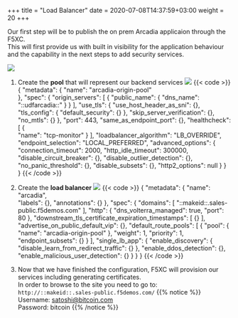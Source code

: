 +++
title = "Load Balancer"
date = 2020-07-08T14:37:59+03:00
weight = 20
+++

Our first step will be to publish the on prem Arcadia applicaion through the F5XC.  
This will first provide us with built in visibility for the application behaviour and the capability in the next steps to add security services.


![](/images/diagrams/Slide1.PNG)



1. Create the **pool** that will represent our backend services
![](/images/4/Slide1.PNG)
{{< code >}}
{
  "metadata": {
    "name": "arcadia-origin-pool"    
  },
  "spec": {
    "origin_servers": [
      {
        "public_name": {
          "dns_name": "::udfarcadia::"
        }
      }
    ],
    "use_tls": {
      "use_host_header_as_sni": {},
      "tls_config": {
        "default_security": {}
      },
      "skip_server_verification": {},
      "no_mtls": {}
    },
    "port": 443,
    "same_as_endpoint_port": {},
    "healthcheck": [
      {  
        "name": "tcp-monitor"
      }
    ],
    "loadbalancer_algorithm": "LB_OVERRIDE",
    "endpoint_selection": "LOCAL_PREFERRED",
    "advanced_options": {
      "connection_timeout": 2000,
      "http_idle_timeout": 300000,
      "disable_circuit_breaker": {},
      "disable_outlier_detection": {},
      "no_panic_threshold": {},
      "disable_subsets": {},
      "http2_options": null
    }
  }  
}
{{< /code >}}

2. Create the **load balancer**
![](/images/4/Slide2.PNG)
{{< code >}}
{
  "metadata": {
    "name": "arcadia",    
    "labels": {},
    "annotations": {}
  },
  "spec": {
    "domains": [
      "::makeid::.sales-public.f5demos.com"
    ],
    "http": {
      "dns_volterra_managed": true,
      "port": 80
    },
    "downstream_tls_certificate_expiration_timestamps": [
      {}
    ],
    "advertise_on_public_default_vip": {},
    "default_route_pools": [
      {
        "pool": {
          "name": "arcadia-origin-pool"
        },
        "weight": 1,
        "priority": 1,
        "endpoint_subsets": {}
      }
    ],
    "single_lb_app": {
      "enable_discovery": {
        "disable_learn_from_redirect_traffic": {}
      },
      "enable_ddos_detection": {},
      "enable_malicious_user_detection": {}
    }
  }
}
{{< /code >}}

3. Now that we have finished the configuration, F5XC will provision our services including generating certificates.  
In order to browse to the site you need to go to: `http://::makeid::.sales-public.f5demos.com/`
{{% notice %}} 
Username: satoshi@bitcoin.com  
Password: bitcoin 
{{% /notice %}}